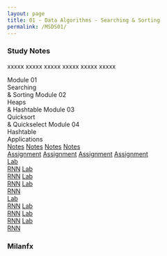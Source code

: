 ```yaml
---
layout: page
title: 01 - Data Algorithms - Searching & Sorting
permalink: /MSDS01/
---
```


<h3>Study Notes</h3>

xxxxx xxxxx xxxxx xxxxx xxxxx xxxxx

<div>
  <span class="btn cour4"><span class="btn cour4">Module 01</span><br>Searching<br>& Sorting</span>
  <span class="btn cour4"><span class="btn cour4">Module 02</span><br>Heaps<br>& Hashtable</span>
  <span class="btn cour4"><span class="btn cour4">Module 03</span><br>Quicksort<br>& Quickselect</span>
  <span class="btn cour4"><span class="btn cour4">Module 04</span><br>Hashtable<br>Applications</span>
</div>

<div>
  <a href="/03-MSDS-Courses/MSDS01/M1/" class="btn cour1">Notes</a>
  <a href="/03-MSDS-Courses/MSDS01/M2/" class="btn cour1">Notes</a>
  <a href="/03-MSDS-Courses/MSDS01/M3/" class="btn cour1">Notes</a>
  <a href="/03-MSDS-Courses/MSDS01/M4/" class="btn cour1">Notes</a>
</div>

<div>
  <a href="/03-MSDS-Courses/MSDS01/M1/" class="btn cour2">Assignment</a>
  <a href="/03-MSDS-Courses/MSDS01/M1/" class="btn cour2">Assignment</a>
  <a href="/03-MSDS-Courses/MSDS01/M2/" class="btn cour2">Assignment</a>
  <a href="/03-MSDS-Courses/MSDS01/M2/" class="btn cour2">Assignment</a>
</div>

<div>
  <a href="/03-MSDS-Courses/MSDS01/M1/" class="btn cour3">Lab<br>RNN</a>
  <a href="/03-MSDS-Courses/MSDS01/M1/" class="btn cour3">Lab<br>RNN</a>
  <a href="/03-MSDS-Courses/MSDS01/M2/" class="btn cour3">Lab<br>RNN</a>
  <a href="/03-MSDS-Courses/MSDS01/M2/" class="btn cour3">Lab<br>RNN</a>
</div>

<div>
  <a href="/03-MSDS-Courses/MSDS01/M1/" class="btn cour4">Lab<br>RNN</a>
  <a href="/03-MSDS-Courses/MSDS01/M1/" class="btn cour4">Lab<br>RNN</a>
  <a href="/03-MSDS-Courses/MSDS01/M2/" class="btn cour4">Lab<br>RNN</a>
  <a href="/03-MSDS-Courses/MSDS01/M2/" class="btn cour4">Lab<br>RNN</a>
</div>

<h3>Milanfx</h3>
